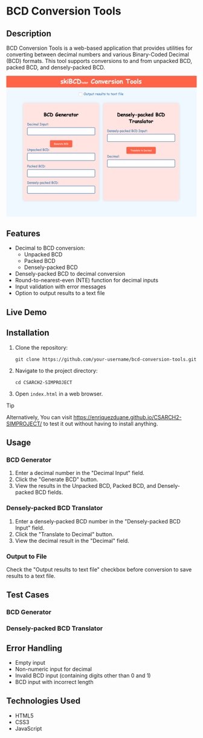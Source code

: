 # BCD Conversion Tools

## Description
BCD Conversion Tools is a web-based application that provides utilities for converting between decimal numbers and various Binary-Coded Decimal (BCD) formats. This tool supports conversions to and from unpacked BCD, packed BCD, and densely-packed BCD.

![BCD Conversion Tools Screenshot](assets/img/main-page.png)

## Features
- Decimal to BCD conversion:
  - Unpacked BCD
  - Packed BCD
  - Densely-packed BCD
- Densely-packed BCD to decimal conversion
- Round-to-nearest-even (NTE) function for decimal inputs
- Input validation with error messages
- Option to output results to a text file

## Live Demo

## Installation
1. Clone the repository:
   ```
   git clone https://github.com/your-username/bcd-conversion-tools.git
   ```
2. Navigate to the project directory:
   ```
   cd CSARCH2-SIMPROJECT
   ```
3. Open `index.html` in a web browser.

> [!TIP]
> Alternatively, You can visit https://enriquezduane.github.io/CSARCH2-SIMPROJECT/ to test it out without
> having to install anything.

## Usage
### BCD Generator
1. Enter a decimal number in the "Decimal Input" field.
2. Click the "Generate BCD" button.
3. View the results in the Unpacked BCD, Packed BCD, and Densely-packed BCD fields.

### Densely-packed BCD Translator
1. Enter a densely-packed BCD number in the "Densely-packed BCD Input" field.
2. Click the "Translate to Decimal" button.
3. View the decimal result in the "Decimal" field.

### Output to File
Check the "Output results to text file" checkbox before conversion to save results to a text file.

## Test Cases
### BCD Generator
<!-- TODO -->

### Densely-packed BCD Translator
<!-- TODO -->

## Error Handling
- Empty input
- Non-numeric input for decimal
- Invalid BCD input (containing digits other than 0 and 1)
- BCD input with incorrect length

## Technologies Used
- HTML5
- CSS3
- JavaScript

